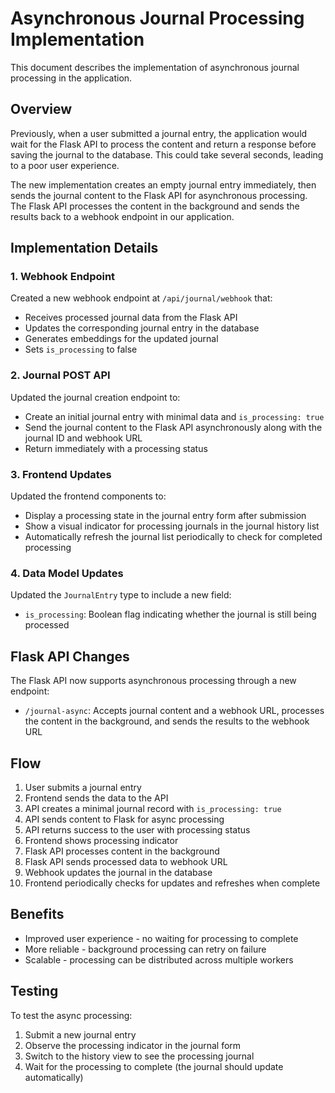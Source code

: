 # Asynchronous Journal Processing Implementation

This document describes the implementation of asynchronous journal processing in the application.

## Overview

Previously, when a user submitted a journal entry, the application would wait for the Flask API to process the content and return a response before saving the journal to the database. This could take several seconds, leading to a poor user experience.

The new implementation creates an empty journal entry immediately, then sends the journal content to the Flask API for asynchronous processing. The Flask API processes the content in the background and sends the results back to a webhook endpoint in our application.

## Implementation Details

### 1. Webhook Endpoint

Created a new webhook endpoint at `/api/journal/webhook` that:
- Receives processed journal data from the Flask API
- Updates the corresponding journal entry in the database
- Generates embeddings for the updated journal
- Sets `is_processing` to false

### 2. Journal POST API

Updated the journal creation endpoint to:
- Create an initial journal entry with minimal data and `is_processing: true`
- Send the journal content to the Flask API asynchronously along with the journal ID and webhook URL
- Return immediately with a processing status

### 3. Frontend Updates

Updated the frontend components to:
- Display a processing state in the journal entry form after submission
- Show a visual indicator for processing journals in the journal history list
- Automatically refresh the journal list periodically to check for completed processing

### 4. Data Model Updates

Updated the `JournalEntry` type to include a new field:
- `is_processing`: Boolean flag indicating whether the journal is still being processed

## Flask API Changes

The Flask API now supports asynchronous processing through a new endpoint:
- `/journal-async`: Accepts journal content and a webhook URL, processes the content in the background, and sends the results to the webhook URL

## Flow

1. User submits a journal entry
2. Frontend sends the data to the API
3. API creates a minimal journal record with `is_processing: true`
4. API sends content to Flask for async processing
5. API returns success to the user with processing status
6. Frontend shows processing indicator
7. Flask API processes content in the background
8. Flask API sends processed data to webhook URL
9. Webhook updates the journal in the database
10. Frontend periodically checks for updates and refreshes when complete

## Benefits

- Improved user experience - no waiting for processing to complete
- More reliable - background processing can retry on failure
- Scalable - processing can be distributed across multiple workers

## Testing

To test the async processing:
1. Submit a new journal entry
2. Observe the processing indicator in the journal form
3. Switch to the history view to see the processing journal
4. Wait for the processing to complete (the journal should update automatically) 